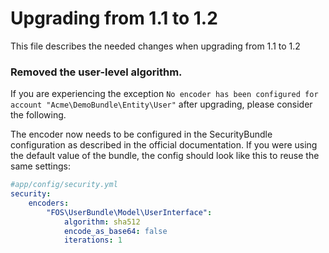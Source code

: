 Upgrading from 1.1 to 1.2
=========================

This file describes the needed changes when upgrading from 1.1 to 1.2

### Removed the user-level algorithm.

If you are experiencing the exception 
`No encoder has been configured for account "Acme\DemoBundle\Entity\User"` 
after upgrading, please consider the following.

The encoder now needs to be configured in the SecurityBundle configuration
as described in the official documentation. If you were using the default
value of the bundle, the config should look like this to reuse the same settings:

```yaml
#app/config/security.yml
security:
    encoders:
        "FOS\UserBundle\Model\UserInterface":
            algorithm: sha512
            encode_as_base64: false
            iterations: 1
```
